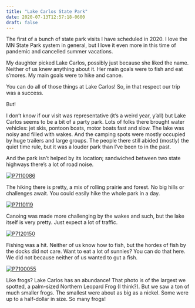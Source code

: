 ```yaml
---
title: "Lake Carlos State Park"
date: 2020-07-13T12:57:18-0600
draft: false
---
```


The first of a bunch of state park visits I have scheduled in 2020\. I love the MN State Park system in general, but I love it even more in this time of pandemic and cancelled summer vacations.

My daughter picked Lake Carlos, possibly just because she liked the name. Neither of us knew anything about it. Her main goals were to fish and eat s’mores. My main goals were to hike and canoe.

You can do all of those things at Lake Carlos! So, in that respect our trip was a success.

But!

I don’t know if our visit was representative (it’s a weird year, y’all) but Lake Carlos seems to be a bit of a party park. Lots of folks there brought water vehicles: jet skis, pontoon boats, motor boats fast and slow. The lake was noisy and filled with wakes. And the camping spots were mostly occupied by huge trailers and large groups. The people there still abided (mostly) the quiet time rule, but it was a louder park than I’ve been to in the past.

And the park isn’t helped by its location; sandwiched between two state highways there’s a lot of road noise.

[![P7110086](https://live.staticflickr.com/65535/50108922991_b1f0724081_c.jpg)](https://www.flickr.com/photos/ianwhitney/50108922991/in/datetaken-public/ "P7110086")

The hiking there is pretty, a mix of rolling prairie and forest. No big hills or challenges await. You could easily hike the whole park in a day.

[![P7110119](https://live.staticflickr.com/65535/50109162777_31063b1304_c.jpg)](https://www.flickr.com/photos/ianwhitney/50109162777/in/datetaken-public/ "P7110119")

Canoing was made more challenging by the wakes and such, but the lake itself is very pretty. Just expect a lot of traffic.

[![P7120150](https://live.staticflickr.com/65535/50108919796_6cdf9ebe66_c.jpg)](https://www.flickr.com/photos/ianwhitney/50108919796/in/datetaken-public/ "P7120150")

Fishing was a hit. Neither of us know how to fish, but the hordes of fish by the docks did not care. Want to eat a lot of sunnies? You can do that here. We did not because neither of us wanted to gut a fish.

[![P7100055](https://live.staticflickr.com/65535/50109167587_c8cee3a4c6_c.jpg)](https://www.flickr.com/photos/ianwhitney/50109167587/in/datetaken-public/ "P7100055")

Like frogs? Lake Carlos has an abundance! That photo is of the largest we spotted, a palm-sized Northern Leopard Frog (I think?). But we saw a ton of much smaller frogs. The smallest were about as big as a nickel. Some were up to a half-dollar in size. So many frogs!

